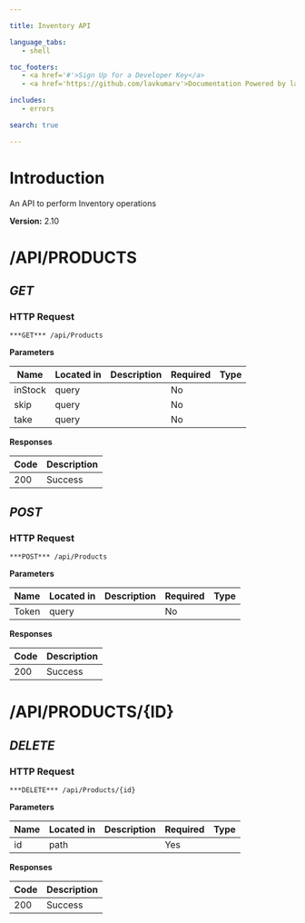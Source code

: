 ```yaml
--- 

title: Inventory API 

language_tabs: 
   - shell 

toc_footers: 
   - <a href='#'>Sign Up for a Developer Key</a> 
   - <a href='https://github.com/lavkumarv'>Documentation Powered by lav</a> 

includes: 
   - errors 

search: true 

--- 
```


# Introduction 

An API to perform Inventory operations 

**Version:** 2.10 

# /API/PRODUCTS
## ***GET*** 

### HTTP Request 
`***GET*** /api/Products` 

**Parameters**

| Name | Located in | Description | Required | Type |
| ---- | ---------- | ----------- | -------- | ---- |
| inStock | query |  | No |  |
| skip | query |  | No |  |
| take | query |  | No |  |

**Responses**

| Code | Description |
| ---- | ----------- |
| 200 | Success |

## ***POST*** 

### HTTP Request 
`***POST*** /api/Products` 

**Parameters**

| Name | Located in | Description | Required | Type |
| ---- | ---------- | ----------- | -------- | ---- |
| Token | query |  | No |  |

**Responses**

| Code | Description |
| ---- | ----------- |
| 200 | Success |

# /API/PRODUCTS/{ID}
## ***DELETE*** 

### HTTP Request 
`***DELETE*** /api/Products/{id}` 

**Parameters**

| Name | Located in | Description | Required | Type |
| ---- | ---------- | ----------- | -------- | ---- |
| id | path |  | Yes |  |

**Responses**

| Code | Description |
| ---- | ----------- |
| 200 | Success |

<!-- Converted with the swagger-to-slate https://github.com/lavkumarv/swagger-to-slate -->

